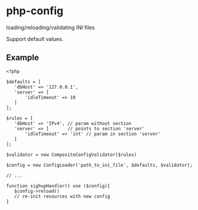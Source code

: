 php-config
==========

loading/reloading/validating INI files

Support default values.

Example
-------

```
<?php

$defaults = [
   'dbHost' => '127.0.0.1',
   'server' => [
       'idleTimeout' => 10
   ]
];

$rules = [
   'dbHost' => 'IPv4', // param without section
   'server' => [       // points to section 'server'
       'idleTimeout' => 'int' // param in section 'server'
   ]
];

$validator = new CompositeConfigValidator($rules)

$config = new ConfigLoader('path_to_ini_file', $defaults, $validator);

// ...

function sighupHandler() use ($config){
   $config->reload()
   // re-init resources with new config
}

```

